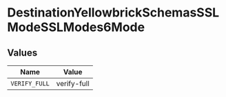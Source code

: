 # DestinationYellowbrickSchemasSSLModeSSLModes6Mode


## Values

| Name          | Value         |
| ------------- | ------------- |
| `VERIFY_FULL` | verify-full   |